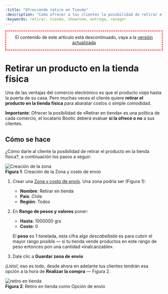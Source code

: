 ```yaml
---
:title: "Ofreciendo retiro en Tienda"
:description: "Como ofrecer a tus clientes la posibilidad de retirar el producto en la tienda"
:keywords: retirar, tienda, showroom, entrega, recoger
---
```


<div style="padding10px;text-align:center;border:3px dotted red">
<p style="margin-top:10px">El contenido de este artículo está descontinuado, vaya a la <a href="/es/configuracion/formas-de-envio/retiro-en-tienda">versión actualizada</a></p>
</div>

# Retirar un producto en la tienda física

Una de las ventajas del comercio electrónico es que el producto _viaja_ hasta la
puerta de su casa. Pero muchas veces el cliente quiere **retirar el producto en
la tienda física** para abaratar costos o simple comodidad.

<div class="note info">
    <strong>Importante</strong>: Ofrecer la posibilidad de «Retirar en tienda» es una
    política de cada comercio, el locatario Bootic deberá evaluar <strong>si la ofrece o no</strong> a sus clientes.
</div>

## Cómo se hace

¿Cómo darle al cliente la posibilidad de retirar el producto en la tienda física?, a continuación los pasos a seguir:

<div class="captura">
    <div class="c-contenido">
        <img src="/img/admin/retirar-tienda-crear-zona.png" alt="Creación de la zona" />
    </div>
    <div class="c-pie">
        <strong>Figura 1</strong>: Creación de la Zona y costo de envio
    </div>
</div>

1. Crear una [Zona y costo de envío][zona]. Una zona podría ser (Figura 1):
    * **Nombre**: Retirar en tienda
    * **País**: Chile
    * **Región**: Todos

2. En **Rango de pesos y valores** poner:
    * **Hasta**: 1000000 grs
    * **Costo**: 0

    El **peso** es 1 tonelada, esta cifra algo _descabellada_ es para cubrir el
    mayor rango posible — si tu tienda vende productos en este rango de peso
    entonces pon una cantidad «inalcanzable».

3. Dale clic a **Guardar zona de envío**

¡Listo!, eso es todo, desde ahora en adelante tus clientes tendrán esa opción a la
hora de **Realizar la compra** — Figura 2.

<div class="captura">
	<div class="c-contenido">
        <img src="/img/admin/retiro_en_tienda.png" alt="retiro en tienda" />
    </div>
	<div class="c-pie">
		<strong>Figura 2</strong>: Retiro en tienda como Opción de envío
	</div>
</div>


  [zona]:/es/configuracion/formas-de-envio "Cómo crear zonas y costo de envio"
